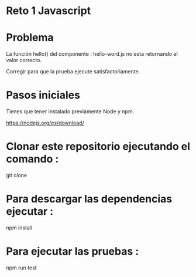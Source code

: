 # Reto 1 Javascript

# Problema

La función hello() del componente : hello-word.js no esta retornando el valor correcto.

Corregir para que la prueba ejecute satisfactoriamente.

# Pasos iniciales

Tienes que tener instalado previamente Node y npm.

https://nodejs.org/es/download/

# Clonar este repositorio ejecutando el comando :
git clone <url de este repositorio>

# Para descargar las dependencias ejecutar :
npm install

# Para ejecutar las pruebas :
 npm  run test